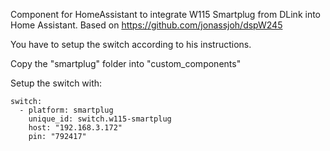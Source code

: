 Component for HomeAssistant to integrate W115 Smartplug from DLink into Home Assistant.
Based on https://github.com/jonassjoh/dspW245

You have to setup the switch according to his instructions.

Copy the "smartplug" folder into "custom_components"

Setup the switch with:
```
switch:
  - platform: smartplug
    unique_id: switch.w115-smartplug
    host: "192.168.3.172"
    pin: "792417"
```
